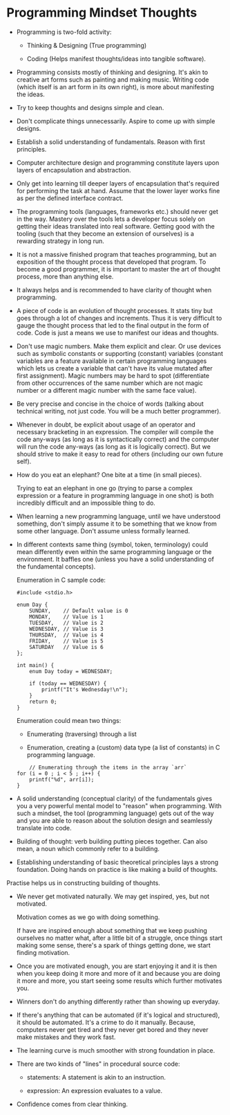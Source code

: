 # Programming Mindset Thoughts

-   Programming is two-fold activity:

    -   Thinking & Designing (True programming)

    -   Coding (Helps manifest thoughts/ideas into tangible software).

-   Programming consists mostly of thinking and designing. It's akin to creative art forms such as painting and making music. Writing code (which itself is an art form in its own right), is more about manifesting the ideas.

-   Try to keep thoughts and designs simple and clean.

-   Don't complicate things unnecessarily. Aspire to come up with simple designs.

-   Establish a solid understanding of fundamentals. Reason with first principles.

-   Computer architecture design and programming constitute layers upon layers of encapsulation and abstraction.

-   Only get into learning till deeper layers of encapsulation that's required for performing the task at hand. Assume that the lower layer works fine as per the defined interface contract.

-   The programming tools (languages, frameworks etc.) should never get in the way. Mastery over the tools lets a developer focus solely on getting their ideas translated into real software. Getting good with the tooling (such that they become an extension of ourselves) is a rewarding strategy in long run.

-   It is not a massive finished program that teaches programming, but an exposition of the thought process that developed that program. To become a good programmer, it is important to master the art of thought process, more than anything else.

-   It always helps and is recommended to have clarity of thought when programming.

-   A piece of code is an evolution of thought processes. It stats tiny but goes through a lot of changes and increments. Thus it is very difficult to gauge the thought process that led to the final output in the form of code. Code is just a means we use to manifest our ideas and thoughts.

-   Don't use magic numbers. Make them explicit and clear. Or use devices such as symbolic constants or supporting (constant) variables (constant variables are a feature available in certain programming languages which lets us create a variable that can't have its value mutated after first assignment). Magic numbers may be hard to spot (differentiate from other occurrences of the same number which are not magic number or a different magic number with the same face value).

-   Be very precise and concise in the choice of words (talking about technical writing, not just code. You will be a much better programmer).

-   Whenever in doubt, be explicit about usage of an operator and necessary bracketing in an expression. The compiler will compile the code any-ways (as long as it is syntactically correct) and the computer will run the code any-ways (as long as it is logically correct). But we should strive to make it easy to read for others (including our own future self).

-   How do you eat an elephant? One bite at a time (in small pieces).

    Trying to eat an elephant in one go (trying to parse a complex expression or a feature in programming language in one shot) is both incredibly difficult and an impossible thing to do.

-   When learning a new programming language, until we have understood something, don't simply assume it to be something that we know from some other language. Don't assume unless formally learned.

-   In different contexts same thing (symbol, token, terminology) could mean differently even within the same programming language or the environment. It baffles one (unless you have a solid understanding of the fundamental concepts).

    Enumeration in C sample code:

    ```
    #include <stdio.h>

    enum Day {
        SUNDAY,    // Default value is 0
        MONDAY,    // Value is 1
        TUESDAY,   // Value is 2
        WEDNESDAY, // Value is 3
        THURSDAY,  // Value is 4
        FRIDAY,    // Value is 5
        SATURDAY   // Value is 6
    };

    int main() {
        enum Day today = WEDNESDAY;
        
        if (today == WEDNESDAY) {
            printf("It's Wednesday!\n");
        }
        return 0;
    }
    ```

    Enumeration could mean two things:

    -   Enumerating (traversing) through a list

    -   Enumeration, creating a (custom) data type (a list of constants) in C programming language.

    ```
        // Enumerating through the items in the array `arr`
    for (i = 0 ; i < 5 ; i++) {
        printf("%d", arr[i]);
    }
    ```

-   A solid understanding (conceptual clarity) of the fundamentals gives you a very powerful mental model to "reason" when programming. With such a mindset, the tool (programming language) gets out of the way and you are able to reason about the solution design and seamlessly translate into code.

-   Building of thought: verb building putting pieces together. Can also mean, a noun which commonly refer to a building.

-   Establishing understanding of basic theoretical principles lays a strong foundation. Doing hands on practice is like making a build of thoughts.

Practise helps us in constructing building of thoughts.

-   We never get motivated naturally. We may get inspired, yes, but not motivated.

    Motivation comes as we go with doing something.

    If have are inspired enough about something that we keep pushing ourselves no matter what, after a little bit of a struggle, once things start making some sense, there's a spark of things getting done, we start finding motivation.

-   Once you are motivated enough, you are start enjoying it and it is then when you keep doing it more and more of it and because you are doing it more and more, you start seeing some results which further motivates you.

-   Winners don't do anything differently rather than showing up everyday.

-   If there's anything that can be automated (if it's logical and structured), it should be automated. It's a crime to do it manually. Because, computers never get tired and they never get bored and they never make mistakes and they work fast.

-   The learning curve is much smoother with strong foundation in place.

-   There are two kinds of "lines" in procedural source code:

    -   statements:     A statement is akin to an instruction.

    -   expression:     An expression evaluates to a value.

-   Confidence comes from clear thinking.
